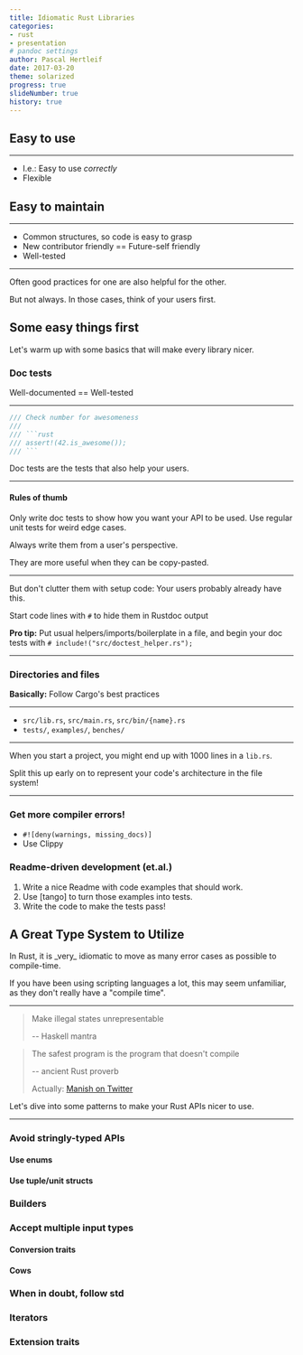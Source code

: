 ```yaml
---
title: Idiomatic Rust Libraries
categories:
- rust
- presentation
# pandoc settings
author: Pascal Hertleif
date: 2017-03-20
theme: solarized
progress: true
slideNumber: true
history: true
---
```


## Easy to use

- - -

- I.e.: Easy to use _correctly_
- Flexible

## Easy to maintain

- - -

- Common structures, so code is easy to grasp
- New contributor friendly == Future-self friendly
- Well-tested

- - -

Often good practices for one are also helpful for the other.

But not always. In those cases, think of your users first.

## Some easy things first

<aside class="notes">
Let's warm up with some basics that will make every library nicer.
</aside>

### Doc tests

Well-documented == Well-tested

- - -

```rust
/// Check number for awesomeness
///
/// ```rust
/// assert!(42.is_awesome());
/// ```
```

<aside class="notes">
Doc tests are the tests that also help your users.
</aside>

- - -

#### Rules of thumb

Only write doc tests to show how you want your API to be used. Use regular unit tests for weird edge cases.

Always write them from a user's perspective.

They are more useful when they can be copy-pasted.

- - -

But don't clutter them with setup code: Your users probably already have this.

Start code lines with `#` to hide them in Rustdoc output

**Pro tip:** Put usual helpers/imports/boilerplate in a file, and begin your doc tests with `# include!("src/doctest_helper.rs");`

- - -

### Directories and files

**Basically:** Follow Cargo's best practices

- - -

- `src/lib.rs`, `src/main.rs`, `src/bin/{name}.rs`
- `tests/`, `examples/`, `benches/`

- - -

When you start a project, you might end up with 1000 lines in a `lib.rs`.

Split this up early on to represent your code's architecture in the file system!

- - -

### Get more compiler errors!

- `#![deny(warnings, missing_docs)]`
- Use Clippy

### Readme-driven development (et.al.)

1. Write a nice Readme with code examples that should work.
2. Use [tango] to turn those examples into tests.
3. Write the code to make the tests pass!


## A Great Type System to Utilize

<aside class="notes">
In Rust, it is _very_ idiomatic to move as many error cases as possible to compile-time.

If you have been using scripting languages a lot, this may seem unfamiliar, as they don't really have a "compile time".
</aside>

- - -

> Make illegal states unrepresentable
>
> -- Haskell mantra

> The safest program is the program that doesn't compile
>
> -- ancient Rust proverb
>
> Actually: [Manish on Twitter](https://twitter.com/ManishEarth/status/843248038139195397)

<aside class="notes">
Let's dive into some patterns to make your Rust APIs nicer to use.
</aside>

- - -

### Avoid stringly-typed APIs

#### Use enums

#### Use tuple/unit structs

### Builders

### Accept multiple input types

#### Conversion traits

#### Cows

### When in doubt, follow std

### Iterators

### Extension traits
